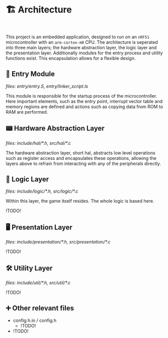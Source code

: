 # 🏗️ Architecture

<div style="visibility:hidden">[TOC]</div>

This project is an embedded application, designed to run on an `nRF51` microcontroller with an
`arm-cortex-m0` CPU. The architecture is seperated into three main layers; the hardware abstraction layer,
the logic layer and the presentation layer. Additionally modules for the entry process and utility functions
exist. This encapsulation allows for a flexible design.

## 🚪 Entry Module

_files: entry/entry.S, entry/linker_script.ls_

This module is responsible for the startup process of the microcontroller. Here important
elements, such as the entry point, interrupt vector table and memory regions are defined
and actions such as copying data from ROM to RAM are performed.

## 📟 Hardware Abstraction Layer

_files: include/hal/\*.h, src/hal/\*.c_

The hardware abstraction layer, short hal, abstracts low level operations such as register access and encapsulates
these operations, allowing the layers above to refrain from interacting with any of the peripherals directly.

## 🧩 Logic Layer

_files: include/logic/\*.h, src/logic/\*.c_

Within this layer, the game itself resides. The whole logic is based here.

!TODO!

## 🖥️ Presentation Layer

_files: include/presentation/\*.h, src/presentation/\*.c_

!TODO!

## 🛠️ Utility Layer

_files: include/util/\*.h, src/util/\*.c_

!TODO!

## ➕ Other relevant files

- config.h.in / config.h
  - !TODO!
- !TODO!
